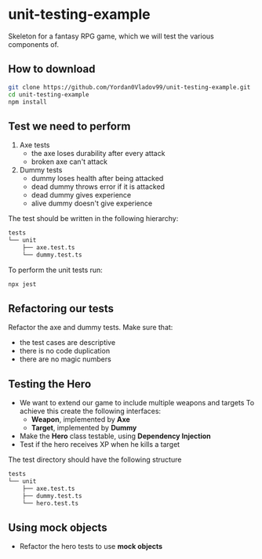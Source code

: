 # unit-testing-example

Skeleton for a fantasy RPG game, which we will test the various components of.

## How to download

```bash
git clone https://github.com/Yordan0Vladov99/unit-testing-example.git
cd unit-testing-example
npm install
```

## Test we need to perform

1. Axe tests
    - the axe loses durability after every attack
    - broken axe can't attack
2. Dummy tests
    - dummy loses health after being attacked
    - dead dummy throws error if it is attacked
    - dead dummy gives experience
    - alive dummy doesn't give experience

The test should be written in the following hierarchy:

```txt
tests
└── unit
    ├── axe.test.ts
    └── dummy.test.ts
```

To perform the unit tests run:

```bash
npx jest
```

## Refactoring our tests

Refactor the axe and dummy tests. Make sure that:

- the test cases are descriptive
- there is no code duplication
- there are no magic numbers

## Testing the Hero

- We want to extend our game to include multiple weapons and targets
To achieve this create the following interfaces:
  - **Weapon**, implemented by **Axe**
  - **Target**, implemented by **Dummy**
- Make the **Hero** class testable, using **Dependency Injection**
- Test if the hero receives XP when he kills a target

The test directory should have the following structure

```txt
tests
└── unit
    ├── axe.test.ts
    ├── dummy.test.ts
    └── hero.test.ts
```

## Using mock objects

- Refactor the hero tests to use **mock objects**
